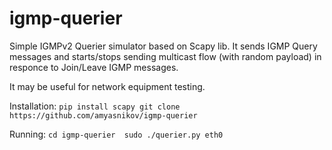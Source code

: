 # igmp-querier
Simple IGMPv2 Querier simulator based on Scapy lib. It sends IGMP Query messages and starts/stops sending multicast flow (with random payload) in responce to Join/Leave IGMP messages.

It may be useful for network equipment testing.

Installation:
`pip install scapy
git clone https://github.com/amyasnikov/igmp-querier`

Running:
`cd igmp-querier 
sudo ./querier.py eth0`
